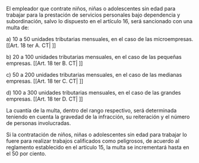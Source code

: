 El empleador que contrate niños, niñas o adolescentes sin edad para trabajar para la prestación de servicios personales bajo dependencia y subordinación, salvo lo dispuesto en el artículo 16, será sancionado con una multa de:

a) 10 a 50 unidades tributarias mensuales, en el caso de las microempresas. [[Art. 18 ter A. CT| ]]

b) 20 a 100 unidades tributarias mensuales, en el caso de las pequeñas empresas. [[Art. 18 ter B. CT| ]]

c) 50 a 200 unidades tributarias mensuales, en el caso de las medianas empresas. [[Art. 18 ter C. CT| ]]

d) 100 a 300 unidades tributarias mensuales, en el caso de las grandes empresas. [[Art. 18 ter D. CT| ]]

La cuantía de la multa, dentro del rango respectivo, será determinada teniendo en cuenta la gravedad de la infracción, su reiteración y el número de personas involucradas.

Si la contratación de niños, niñas o adolescentes sin edad para trabajar lo fuere para realizar trabajos calificados como peligrosos, de acuerdo al reglamento establecido en el artículo 15, la multa se incrementará hasta en el 50 por ciento.